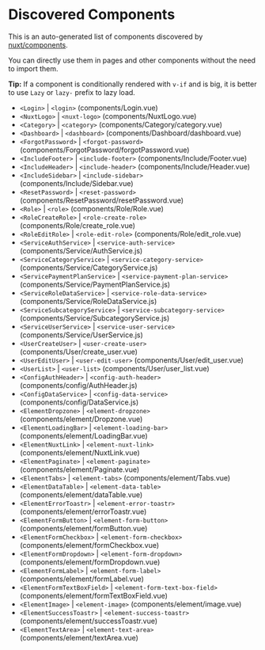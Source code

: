 # Discovered Components

This is an auto-generated list of components discovered by [nuxt/components](https://github.com/nuxt/components).

You can directly use them in pages and other components without the need to import them.

**Tip:** If a component is conditionally rendered with `v-if` and is big, it is better to use `Lazy` or `lazy-` prefix to lazy load.

- `<Login>` | `<login>` (components/Login.vue)
- `<NuxtLogo>` | `<nuxt-logo>` (components/NuxtLogo.vue)
- `<Category>` | `<category>` (components/Category/category.vue)
- `<Dashboard>` | `<dashboard>` (components/Dashboard/dashboard.vue)
- `<ForgotPassword>` | `<forgot-password>` (components/ForgotPassword/forgotPassword.vue)
- `<IncludeFooter>` | `<include-footer>` (components/Include/Footer.vue)
- `<IncludeHeader>` | `<include-header>` (components/Include/Header.vue)
- `<IncludeSidebar>` | `<include-sidebar>` (components/Include/Sidebar.vue)
- `<ResetPassword>` | `<reset-password>` (components/ResetPassword/resetPassword.vue)
- `<Role>` | `<role>` (components/Role/Role.vue)
- `<RoleCreateRole>` | `<role-create-role>` (components/Role/create_role.vue)
- `<RoleEditRole>` | `<role-edit-role>` (components/Role/edit_role.vue)
- `<ServiceAuthService>` | `<service-auth-service>` (components/Service/AuthService.js)
- `<ServiceCategoryService>` | `<service-category-service>` (components/Service/CategoryService.js)
- `<ServicePaymentPlanService>` | `<service-payment-plan-service>` (components/Service/PaymentPlanService.js)
- `<ServiceRoleDataService>` | `<service-role-data-service>` (components/Service/RoleDataService.js)
- `<ServiceSubcategoryService>` | `<service-subcategory-service>` (components/Service/SubcategoryService.js)
- `<ServiceUserService>` | `<service-user-service>` (components/Service/UserService.js)
- `<UserCreateUser>` | `<user-create-user>` (components/User/create_user.vue)
- `<UserEditUser>` | `<user-edit-user>` (components/User/edit_user.vue)
- `<UserList>` | `<user-list>` (components/User/user_list.vue)
- `<ConfigAuthHeader>` | `<config-auth-header>` (components/config/AuthHeader.js)
- `<ConfigDataService>` | `<config-data-service>` (components/config/DataService.js)
- `<ElementDropzone>` | `<element-dropzone>` (components/element/Dropzone.vue)
- `<ElementLoadingBar>` | `<element-loading-bar>` (components/element/LoadingBar.vue)
- `<ElementNuxtLink>` | `<element-nuxt-link>` (components/element/NuxtLink.vue)
- `<ElementPaginate>` | `<element-paginate>` (components/element/Paginate.vue)
- `<ElementTabs>` | `<element-tabs>` (components/element/Tabs.vue)
- `<ElementDataTable>` | `<element-data-table>` (components/element/dataTable.vue)
- `<ElementErrorToastr>` | `<element-error-toastr>` (components/element/errorToastr.vue)
- `<ElementFormButton>` | `<element-form-button>` (components/element/formButton.vue)
- `<ElementFormCheckbox>` | `<element-form-checkbox>` (components/element/formCheckbox.vue)
- `<ElementFormDropdown>` | `<element-form-dropdown>` (components/element/formDropdown.vue)
- `<ElementFormLabel>` | `<element-form-label>` (components/element/formLabel.vue)
- `<ElementFormTextBoxField>` | `<element-form-text-box-field>` (components/element/formTextBoxField.vue)
- `<ElementImage>` | `<element-image>` (components/element/image.vue)
- `<ElementSuccessToastr>` | `<element-success-toastr>` (components/element/successToastr.vue)
- `<ElementTextArea>` | `<element-text-area>` (components/element/textArea.vue)
